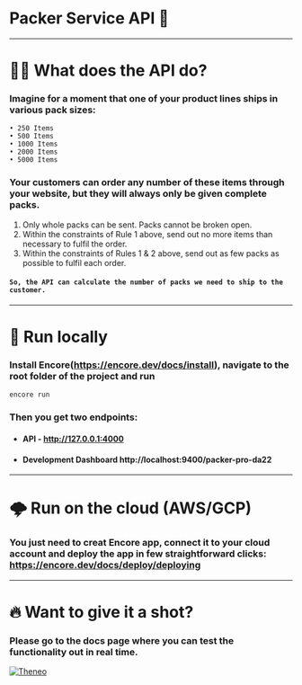 # Packer Service API 🚀

---

# 🤷‍♀️ What does the API do?
### Imagine for a moment that one of your product lines ships in various pack sizes:
    • 250 Items
    • 500 Items
    • 1000 Items
    • 2000 Items
    • 5000 Items

### Your customers can order any number of these items through your website, but they will always only be given complete packs.
1. Only whole packs can be sent. Packs cannot be broken open.
2. Within the constraints of Rule 1 above, send out no more items than necessary to
   fulfil the order.
3. Within the constraints of Rules 1 &amp; 2 above, send out as few packs as possible to
   fulfil each order.

#### `So, the API can calculate the number of packs we need to ship to the customer.`

---
# 👀 Run locally
### Install Encore(https://encore.dev/docs/install), navigate to the root folder of the project and run
```shell
encore run
```
### Then you get two endpoints:
* #### API - http://127.0.0.1:4000
* #### Development Dashboard http://localhost:9400/packer-pro-da22

---
# 🌩️ Run on the cloud (AWS/GCP)
### You just need to creat Encore app, connect it to your cloud account and deploy the app in few straightforward clicks: https://encore.dev/docs/deploy/deploying 

---

# 🔥 Want to give it a shot?
### Please go to the docs page where you can test the functionality out in real time.
<a href="https://app.theneo.io/rad/gymshark/get-packets">
<img alt="Theneo"
   src="https://img.shields.io/badge/DOCS PAGE HERE %20-143?style=for-the-badge&logo=Go%20IDEA&logoColor=black&color=yellow&labelColor=black"></a>
